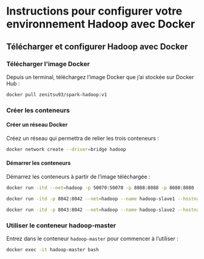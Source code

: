# Instructions pour configurer votre environnement Hadoop avec Docker
## Télécharger et configurer Hadoop avec Docker

### Télécharger l'image Docker

Depuis un terminal, téléchargez l’image Docker que j’ai stockée sur Docker Hub :

```sh
docker pull zenitsu93/spark-hadoop:v1
```

### Créer les conteneurs

#### Créer un réseau Docker

Créez un réseau qui permettra de relier les trois conteneurs :

```sh 
docker network create --driver=bridge hadoop
```

#### Démarrer les conteneurs

Démarrez les conteneurs à partir de l’image téléchargée :

```sh
docker run -itd --net=hadoop -p 50070:50070 -p 8088:8088 -p 8080:8080 -p 7077:7077 -p 16010:16010 --name hadoop-master --hostname hadoop-master zenitsu93/spark-hadoop:v1

docker run -itd -p 8042:8042 --net=hadoop --name hadoop-slave1 --hostname hadoop-slave1 zenitsu93/spark-hadoop:v1

docker run -itd -p 8043:8042 --net=hadoop --name hadoop-slave2 --hostname hadoop-slave2 zenitsu93/spark-hadoop:v1
```

### Utiliser le conteneur hadoop-master

Entrez dans le conteneur `hadoop-master` pour commencer à l’utiliser :

```sh
docker exec -it hadoop-master bash
```

